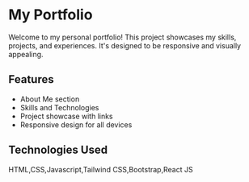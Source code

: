 # My Portfolio

Welcome to my personal portfolio! This project showcases my skills, projects, and experiences. It's designed to be responsive and visually appealing.

## Features
- About Me section
- Skills and Technologies
- Project showcase with links
- Responsive design for all devices
## Technologies Used
HTML,CSS,Javascript,Tailwind CSS,Bootstrap,React JS
